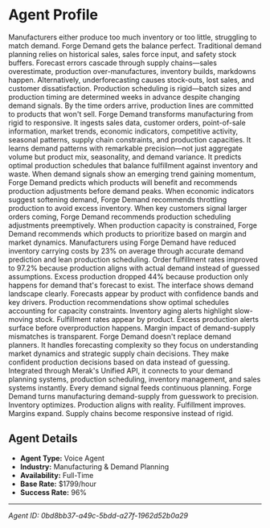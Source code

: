 # Agent Profile

Manufacturers either produce too much inventory or too little, struggling to match demand. Forge Demand gets the balance perfect.
Traditional demand planning relies on historical sales, sales force input, and safety stock buffers. Forecast errors cascade through supply chains—sales overestimate, production over-manufactures, inventory builds, markdowns happen. Alternatively, underforecasting causes stock-outs, lost sales, and customer dissatisfaction. Production scheduling is rigid—batch sizes and production timing are determined weeks in advance despite changing demand signals. By the time orders arrive, production lines are committed to products that won't sell.
Forge Demand transforms manufacturing from rigid to responsive.
It ingests sales data, customer orders, point-of-sale information, market trends, economic indicators, competitive activity, seasonal patterns, supply chain constraints, and production capacities. It learns demand patterns with remarkable precision—not just aggregate volume but product mix, seasonality, and demand variance. It predicts optimal production schedules that balance fulfillment against inventory and waste.
When demand signals show an emerging trend gaining momentum, Forge Demand predicts which products will benefit and recommends production adjustments before demand peaks. When economic indicators suggest softening demand, Forge Demand recommends throttling production to avoid excess inventory. When key customers signal larger orders coming, Forge Demand recommends production scheduling adjustments preemptively. When production capacity is constrained, Forge Demand recommends which products to prioritize based on margin and market dynamics.
Manufacturers using Forge Demand have reduced inventory carrying costs by 23% on average through accurate demand prediction and lean production scheduling. Order fulfillment rates improved to 97.2% because production aligns with actual demand instead of guessed assumptions. Excess production dropped 44% because production only happens for demand that's forecast to exist.
The interface shows demand landscape clearly. Forecasts appear by product with confidence bands and key drivers. Production recommendations show optimal schedules accounting for capacity constraints. Inventory aging alerts highlight slow-moving stock. Fulfillment rates appear by product. Excess production alerts surface before overproduction happens. Margin impact of demand-supply mismatches is transparent.
Forge Demand doesn't replace demand planners. It handles forecasting complexity so they focus on understanding market dynamics and strategic supply chain decisions. They make confident production decisions based on data instead of guessing.
Integrated through Merak's Unified API, it connects to your demand planning systems, production scheduling, inventory management, and sales systems instantly. Every demand signal feeds continuous planning.
Forge Demand turns manufacturing demand-supply from guesswork to precision. Inventory optimizes. Production aligns with reality. Fulfillment improves. Margins expand. Supply chains become responsive instead of rigid.

## Agent Details

- **Agent Type:** Voice Agent
- **Industry:** Manufacturing & Demand Planning
- **Availability:** Full-Time
- **Base Rate:** $1799/hour
- **Success Rate:** 96%

---

*Agent ID: 0bd8bb37-a49c-5bdd-a27f-1962d52b0a29*

